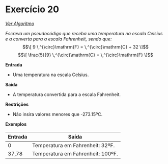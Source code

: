# Exercício 20

[*Ver Algoritmo*](Algoritmo20.md)

*Escreva um pseudocódigo que receba uma temperatura na escala Celsius e a converta para a escala Fahrenheit, sendo que:*
$$\[ 9 \,^{\circ}\mathrm{F} = \,^{\circ}\mathrm{C} + 32 \]$$
$$\[ \frac{5}{9} \,^{\circ}\mathrm{C} = \,^{\circ}\mathrm{F} \]$$

**Entrada**
- Uma temperatura na escala Celsius.

**Saída**
- A temperatura convertida para a escala Fahrenheit.

**Restrições**
- Não insira valores menores que -273.15ºC.

**Exemplos**

| Entrada | Saída                           |
|---------|---------------------------------|
| 0       | Temperatura em Fahrenheit: 32ºF. |
| 37,78   | Temperatura em Fahrenheit: 100ºF.|